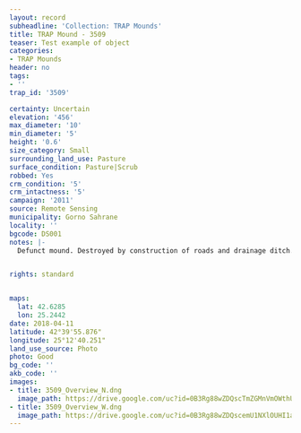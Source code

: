```yaml
---
layout: record
subheadline: 'Collection: TRAP Mounds'
title: TRAP Mound - 3509
teaser: Test example of object
categories:
- TRAP Mounds
header: no
tags:
- ''
trap_id: '3509'

certainty: Uncertain
elevation: '456'
max_diameter: '10'
min_diameter: '5'
height: '0.6'
size_category: Small
surrounding_land_use: Pasture
surface_condition: Pasture|Scrub
robbed: Yes
crm_condition: '5'
crm_intactness: '5'
campaign: '2011'
source: Remote Sensing
municipality: Gorno Sahrane
locality: ''
bgcode: DS001
notes: |-
  Defunct mound. Destroyed by construction of roads and drainage ditch. Pile of rocks on top. No robbers' trench's.


rights: standard


maps:
  lat: 42.6285
  lon: 25.2442
date: 2018-04-11
latitude: 42°39'55.876"
longitude: 25°12'40.251"
land_use_source: Photo
photo: Good
bg_code: ''
akb_code: ''
images:
- title: 3509_Overview_N.dng
  image_path: https://drive.google.com/uc?id=0B3Rg88wZDQscTmZGMnVmOWthUDA
- title: 3509_Overview_W.dng
  image_path: https://drive.google.com/uc?id=0B3Rg88wZDQscemU1NXlOUHI1aW8
---
```

